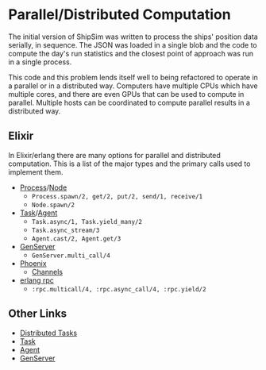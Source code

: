# Parallel/Distributed Computation

The initial version of ShipSim was written to process the ships' position data serially, in sequence. The JSON was loaded in a single blob and the code to compute the day's run statistics and the closest point of approach was run in a single process.

This code and this problem lends itself well to being refactored to operate in a parallel or in a distributed way. Computers have multiple CPUs which have multiple cores, and there are even GPUs that can be used to compute in parallel. Multiple hosts can be coordinated to compute parallel results in a distributed way.

## Elixir

In Elixir/erlang there are many options for parallel and distributed
computation. This is a list of the major types and the primary calls used to
implement them.

* [Process](https://hexdocs.pm/elixir/Process.html)/[Node](https://hexdocs.pm/elixir/Node.html)
    - `Process.spawn/2, get/2, put/2, send/1, receive/1`
    - `Node.spawn/2`
* [Task](https://hexdocs.pm/elixir/Task.html)/[Agent](https://hexdocs.pm/elixir/Agent.html)
	- `Task.async/1, Task.yield_many/2`
	- `Task.async_stream/3`
	- `Agent.cast/2, Agent.get/3`
* [GenServer](https://hexdocs.pm/elixir/GenServer.html)
    - `GenServer.multi_call/4`
* [Phoenix](https://hexdocs.pm/phoenix)
    - [Channels](https://hexdocs.pm/phoenix/channels.html)
* [erlang rpc](http://erlang.org/doc/man/rpc.html)
	- `:rpc.multicall/4, :rpc.async_call/4, :rpc.yield/2`

## Other Links

* [Distributed Tasks](https://elixir-lang.org/getting-started/mix-otp/distributed-tasks-and-configuration.html)
* [Task](https://elixir-lang.org/getting-started/mix-otp/task-and-gen-tcp.html)
* [Agent](https://elixir-lang.org/getting-started/mix-otp/agent.html)
* [GenServer](https://elixir-lang.org/getting-started/mix-otp/genserver.html)

